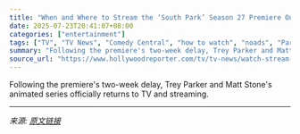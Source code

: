 ```yaml
---
title: "When and Where to Stream the ‘South Park’ Season 27 Premiere Online"
date: 2025-07-23T20:41:07+08:00
categories: ["entertainment"]
tags: ["TV", "TV News", "Comedy Central", "how to watch", "noads", "Paramount+", "South Park"]
summary: "Following the premiere's two-week delay, Trey Parker and Matt Stone's animated series officially returns to TV and streaming."
source_url: "https://www.hollywoodreporter.com/tv/tv-news/watch-stream-south-park-season-27-online-free-1236327148/"
---
```


Following the premiere's two-week delay, Trey Parker and Matt Stone's animated series officially returns to TV and streaming.

---

*来源: [原文链接](https://www.hollywoodreporter.com/tv/tv-news/watch-stream-south-park-season-27-online-free-1236327148/)*
